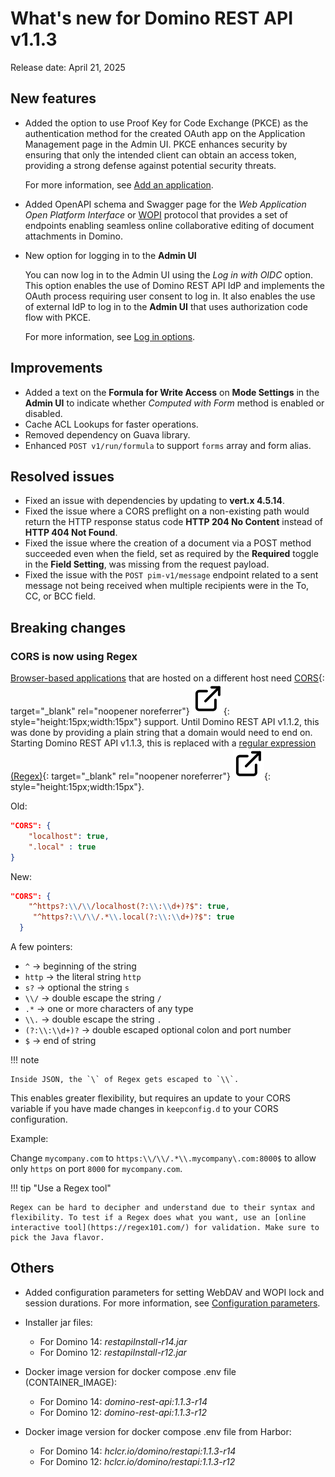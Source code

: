 # What's new for Domino REST API v1.1.3

Release date: April 21, 2025

## New features

- Added the option to use Proof Key for Code Exchange (PKCE) as the authentication method for the created OAuth app on the Application Management page in the Admin UI. PKCE enhances security by ensuring that only the intended client can obtain an access token, providing a strong defense against potential security threats.

    For more information, see [Add an application](../references/usingwebui/appui.md#add-an-application).

- Added OpenAPI schema and Swagger page for the *Web Application Open Platform Interface* or [WOPI](../references/openapidefinitions.md#wopi) protocol that provides a set of endpoints enabling seamless online collaborative editing of document attachments in Domino.

- New option for logging in to the **Admin UI**

    You can now log in to the Admin UI using the *Log in with OIDC* option. This option enables the use of Domino REST API IdP and implements the OAuth process requiring user consent to log in. It also enables the use of external IdP to log in to the **Admin UI** that uses authorization code flow with PKCE.

    For more information, see [Log in options](../references/usingwebui/index.md#log-in-options).

## Improvements

- Added a text on the **Formula for Write Access** on **Mode Settings** in the **Admin UI** to indicate whether *Computed with Form* method is enabled or disabled.
- Cache ACL Lookups for faster operations.
- Removed dependency on Guava library.
- Enhanced `POST v1/run/formula` to support `forms` array and form alias.

## Resolved issues

- Fixed an issue with dependencies by updating to **vert.x 4.5.14**.
- Fixed the issue where a CORS preflight on a non-existing path would return the HTTP response status code **HTTP 204 No Content** instead of **HTTP 404 Not Found**.
- Fixed the issue where the creation of a document via a POST method succeeded even when the field, set as required by the **Required** toggle in the **Field Setting**, was missing from the request payload.
- Fixed the issue with the `POST pim-v1/message` endpoint related to a sent message not being received when multiple recipients were in the To, CC, or BCC field.

## Breaking changes

### CORS is now using Regex

[Browser-based applications](../references/usingdominorestapi/keepapplications.md) that are hosted on a different host need [CORS](https://developer.mozilla.org/en-US/docs/Glossary/CORS "Opens a new tab"){: target="_blank" rel="noopener noreferrer"}&nbsp;![link image](../assets/images/external-link.svg){: style="height:15px;width:15px"} support. Until Domino REST API v1.1.2, this was done by providing a plain string that a domain would need to end on. Starting Domino REST API v1.1.3, this is replaced with a [regular expression (Regex)](https://en.wikipedia.org/wiki/Regular_expression "Opens a new tab"){: target="_blank" rel="noopener noreferrer"}&nbsp;![link image](../assets/images/external-link.svg){: style="height:15px;width:15px"}.

Old:

```json
"CORS": {
    "localhost": true,
    ".local" : true
}
```

New:

```json
"CORS": {
    "^https?:\\/\\/localhost(?:\\:\\d+)?$": true,
     "^https?:\\/\\/.*\\.local(?:\\:\\d+)?$": true
  }
```

A few pointers:

- `^` &rarr; beginning of the string
- `http` &rarr; the literal string `http`
- `s?` &rarr; optional the string `s`
- `\\/` &rarr; double escape the string `/`
- `.*` &rarr; one or more characters of any type
- `\\.` &rarr; double escape the string `.`
- `(?:\\:\\d+)?` &rarr; double escaped optional colon and port number
- `$` &rarr; end of string

!!! note

    Inside JSON, the `\` of Regex gets escaped to `\\`.

This enables greater flexibility, but requires an update to your CORS variable if you have made changes in `keepconfig.d` to your CORS configuration.

Example:

Change `mycompany.com` to `https:\\/\\/.*\\.mycompany\.com:8000$` to allow only `https` on port `8000` for `mycompany.com`.

!!! tip "Use a Regex tool"

    Regex can be hard to decipher and understand due to their syntax and flexibility. To test if a Regex does what you want, use an [online interactive tool](https://regex101.com/) for validation. Make sure to pick the Java flavor.

## Others

- Added configuration parameters for setting WebDAV and WOPI lock and session durations. For more information, see [Configuration parameters](../references/parameters.md#parameters-in-json-files).

- Installer jar files:
    - For Domino 14: *restapiInstall-r14.jar*
    - For Domino 12: *restapiInstall-r12.jar*
- Docker image version for docker compose .env file (CONTAINER_IMAGE):
    - For Domino 14: *domino-rest-api:1.1.3-r14*
    - For Domino 12: *domino-rest-api:1.1.3-r12*  
- Docker image version for docker compose .env file from Harbor:
    - For Domino 14: *hclcr.io/domino/restapi:1.1.3-r14*
    - For Domino 12: *hclcr.io/domino/restapi:1.1.3-r12*
